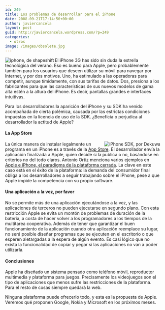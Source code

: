 ```yaml
---
id: 249
title: Los problemas de desarrollar para el iPhone
date: 2008-09-21T17:14:50+00:00
author: javiercancela
layout: post
guid: http://javiercancela.wordpress.com/?p=249
categories:
  - otros
image: /images/obsolete.jpg
---
```

[<img src="http://farm1.static.flickr.com/129/352593346_b55ab8e05f_m_d.jpg" alt="iphone, de shapeshift" align="left" />](http://www.flickr.com/photos/shapeshift/352593346/sizes/s/ "iphone, de shapeshift") El iPhone 3G has sido sin duda la estrella tecnológica del verano. Eso es bueno para Apple, pero probablemente también para los usuarios que deseen utilizar su móvil para navegar por Internet, y por dos motivos. Uno, ha estimulado a las operadoras para competir, aunque tímidamente, con sus tarifas de datos. Dos, presiona a los fabricantes para que las características de sus nuevos modelos de gama alta estén a la altura del iPhone. Es decir, pantallas grandes e interfaces intuitivas.

Para los desarrolladores la aparición del iPhone y su SDK ha venido acompañada de cierta polémica, causada por las estrictas condiciones impuestas en la licencia de uso de la SDK. ¿Beneficia o perjudica al desarrollador la actitud de Apple?

#### La App Store

La única manera de instalar legalmente un <img src="http://farm4.static.flickr.com/3038/2676139605_0af82e925a_o_d.png" alt="iPhone SDK, por Dekuwa" align="right" />programa en un iPhone es a través de la [App Store](http://www.apple.com/iphone/appstore/). El desarrollador envía la aplicación finalizada a Apple, quien decide si la publica o no, basándose en criterios no del todo claros. Antonio Ortiz menciona varios ejemplos en [Apple e iPhone, el paradigma de la plataforma cerrada](http://www.error500.net/articulo/iphone-apple-paradigma-plataforma). La clave en este caso está en el éxito de la plataforma: la demanda del consumidor final obliga a los desarrolladores a seguir trabajando sobre el iPhone, pese a que Apple impide la competencia con su propio software.

#### Una aplicación a la vez, por favor

 <img src="http://farm3.static.flickr.com/2133/2344625868_c692ba2e9f_m_d.jpg" alt="" align="left" />No se permite más de una aplicación ejecutándose a la vez, y las aplicaciones de terceros no pueden ejecutarse en segundo plano. Con esta restricción Apple se evita un montón de problemas de duración de la batería, a costa de hacer volver a los programadores a los tiempos de la multitarea cooperativa. Además de tener que garantizar el buen funcionamiento de la aplicación cuando otra aplicación reemplace su lugar, no será posible diseñar programas que se ejecuten en el escritorio o que esperen aletargadas a la espera de algún evento. Es casi lógico que no exista la funcionalidad de copiar y pegar si las aplicaciones no van a poder utilizarla.

#### Conclusiones

Apple ha diseñado un sistema pensado como teléfono móvil, reproductor multimedia y plataforma para juegos. Precisamente los videojuegos son el tipo de aplicaciones que menos sufre las restricciones de la plataforma. Para el resto de cosas siempre quedará la web.

Ninguna plataforma puede ofrecerlo todo, y esta es la propuesta de Apple. Veremos qué proponen Google, Nokia y Microsoft en los próximos meses.